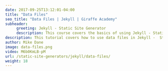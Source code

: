 ```yaml
---
date: 2017-09-25T13:12:01-04:00
title: "Data Files"
seo_title: "Data Files | Jekyll | Giraffe Academy"
subheader:
     greeting: Jekyll - Static Site Generator
     description: This course covers the basics of using Jekyll - Static Site Generator. Work your way through the videos and we'll teach you everything you need to know to create a professional and scalable website or blog!
description: This tutorial covers how to use data files in Jekyll -  Static Site Generator.
author: Mike Dane
image: data-files.png
video: M6b0KmLB-pM
url: /static-site-generators/jekyll/data-files/
weight: 18
---
```

